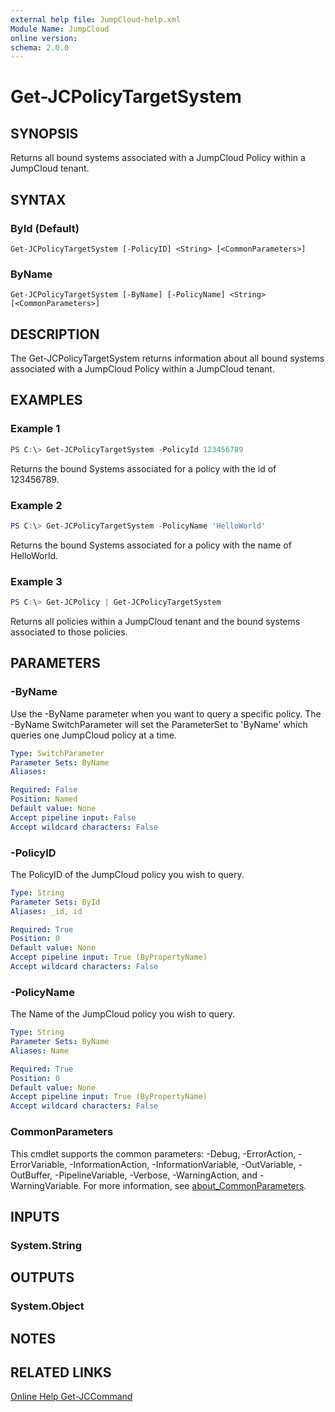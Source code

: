 ```yaml
---
external help file: JumpCloud-help.xml
Module Name: JumpCloud
online version:
schema: 2.0.0
---
```


# Get-JCPolicyTargetSystem

## SYNOPSIS
Returns all bound systems associated with a JumpCloud Policy within a JumpCloud tenant.

## SYNTAX

### ById (Default)
```
Get-JCPolicyTargetSystem [-PolicyID] <String> [<CommonParameters>]
```

### ByName
```
Get-JCPolicyTargetSystem [-ByName] [-PolicyName] <String> [<CommonParameters>]
```

## DESCRIPTION
The Get-JCPolicyTargetSystem returns information about all bound systems associated with a JumpCloud Policy within a JumpCloud tenant.

## EXAMPLES

### Example 1
```powershell
PS C:\> Get-JCPolicyTargetSystem -PolicyId 123456789
```

Returns the bound Systems associated for a policy with the id of 123456789.

### Example 2
```powershell
PS C:\> Get-JCPolicyTargetSystem -PolicyName 'HelloWorld'
```

Returns the bound Systems associated for a policy with the name of HelloWorld.

### Example 3
```powershell
PS C:\> Get-JCPolicy | Get-JCPolicyTargetSystem
```

Returns all policies within a JumpCloud tenant and the bound systems associated to those policies.

## PARAMETERS

### -ByName
Use the -ByName parameter when you want to query a specific policy. The -ByName SwitchParameter will set the ParameterSet to 'ByName' which queries one JumpCloud policy at a time.

```yaml
Type: SwitchParameter
Parameter Sets: ByName
Aliases:

Required: False
Position: Named
Default value: None
Accept pipeline input: False
Accept wildcard characters: False
```

### -PolicyID
The PolicyID of the JumpCloud policy you wish to query.

```yaml
Type: String
Parameter Sets: ById
Aliases: _id, id

Required: True
Position: 0
Default value: None
Accept pipeline input: True (ByPropertyName)
Accept wildcard characters: False
```

### -PolicyName
The Name of the JumpCloud policy you wish to query.

```yaml
Type: String
Parameter Sets: ByName
Aliases: Name

Required: True
Position: 0
Default value: None
Accept pipeline input: True (ByPropertyName)
Accept wildcard characters: False
```

### CommonParameters
This cmdlet supports the common parameters: -Debug, -ErrorAction, -ErrorVariable, -InformationAction, -InformationVariable, -OutVariable, -OutBuffer, -PipelineVariable, -Verbose, -WarningAction, and -WarningVariable. For more information, see [about_CommonParameters](http://go.microsoft.com/fwlink/?LinkID=113216).

## INPUTS

### System.String
## OUTPUTS

### System.Object
## NOTES

## RELATED LINKS

[Online Help Get-JCCommand](https://github.com/TheJumpCloud/support/wiki/Get-JCPolicyTargetSystem)